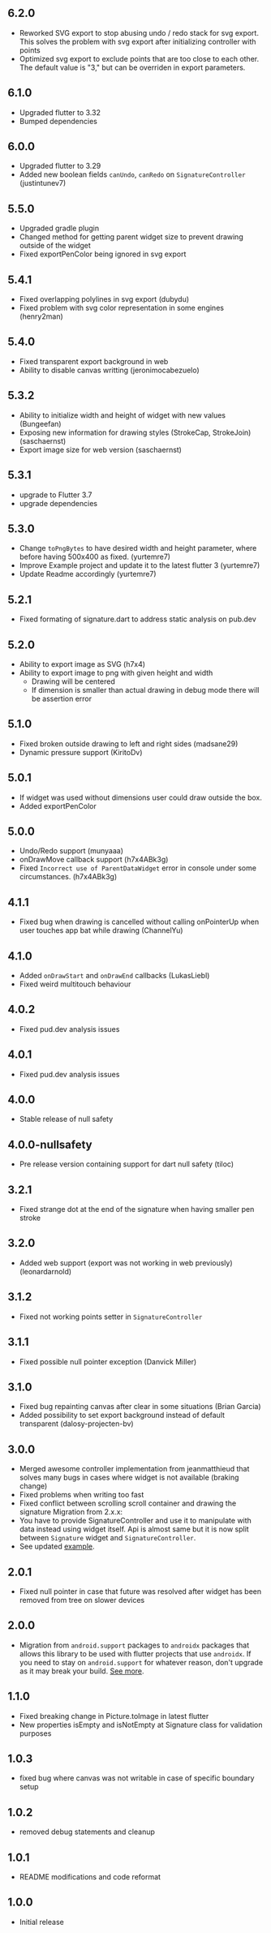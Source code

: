 ## 6.2.0
* Reworked SVG export to stop abusing undo / redo stack for svg export. This solves the problem with svg export after initializing controller with points
* Optimized svg export to exclude points that are too close to each other. The default value is "3," but can be overriden in export parameters.
## 6.1.0
* Upgraded flutter to 3.32
* Bumped dependencies
## 6.0.0
* Upgraded flutter to 3.29
* Added new boolean fields ```canUndo```, ```canRedo``` on ```SignatureController``` (justintunev7)
## 5.5.0
* Upgraded gradle plugin
* Changed method for getting parent widget size to prevent drawing outside of the widget
* Fixed exportPenColor being ignored in svg export
## 5.4.1
* Fixed overlapping polylines in svg export (dubydu)
* Fixed problem with svg color representation in some engines (henry2man)
## 5.4.0
* Fixed transparent export background in web
* Ability to disable canvas writting (jeronimocabezuelo)
## 5.3.2
* Ability to initialize width and height of widget with new values (Bungeefan)
* Exposing new information for drawing styles (StrokeCap, StrokeJoin) (saschaernst)
* Export image size for web version (saschaernst)
## 5.3.1
* upgrade to Flutter 3.7
* upgrade dependencies

## 5.3.0
* Change `toPngBytes` to have desired width and height parameter, where before having 500x400 as fixed. (yurtemre7) 
* Improve Example project and update it to the latest flutter 3 (yurtemre7)
* Update Readme accordingly (yurtemre7)
## 5.2.1
* Fixed formating of signature.dart to address static analysis on pub.dev
## 5.2.0
* Ability to export image as SVG (h7x4)
* Ability to export image to png with given height and width
  * Drawing will be centered
  * If dimension is smaller than actual drawing in debug mode there will be assertion error
## 5.1.0
* Fixed broken outside drawing to left and right sides (madsane29)
* Dynamic pressure support (KiritoDv)
## 5.0.1
* If widget was used without dimensions user could draw outside the box. 
* Added exportPenColor
## 5.0.0
* Undo/Redo support (munyaaa)
* onDrawMove callback support (h7x4ABk3g)
* Fixed ```Incorrect use of ParentDataWidget``` error in console under some circumstances. (h7x4ABk3g)
## 4.1.1
* Fixed bug when drawing is cancelled without calling onPointerUp when user touches app bat while drawing (ChannelYu)
## 4.1.0
* Added ``onDrawStart`` and ``onDrawEnd`` callbacks (LukasLiebl)
* Fixed weird multitouch behaviour
## 4.0.2
* Fixed pud.dev analysis issues
## 4.0.1
* Fixed pud.dev analysis issues
## 4.0.0
* Stable release of null safety
## 4.0.0-nullsafety
* Pre release version containing support for dart null safety (tiloc)
## 3.2.1
* Fixed strange dot at the end of the signature when having smaller pen stroke
## 3.2.0
* Added web support (export was not working in web previously) (leonardarnold)
## 3.1.2
* Fixed not working points setter in ```SignatureController```
## 3.1.1
* Fixed possible null pointer exception (Danvick Miller)
## 3.1.0
* Fixed bug repainting canvas after clear in some situations (Brian Garcia)
* Added possibility to set export background instead of default transparent (dalosy-projecten-bv)
## 3.0.0
* Merged awesome controller implementation from jeanmatthieud that solves many bugs in cases where widget is not available (braking change)
* Fixed problems when writing too fast
* Fixed conflict between scrolling scroll container and drawing the signature
Migration from 2.x.x:
* You have to provide SignatureController and use it to manipulate with data instead using widget itself. Api is almost same but it is now split between ``Signature`` widget and ``SignatureController``.
* See updated [example](example).
## 2.0.1
* Fixed null pointer in case that future was resolved after widget has been removed from tree on slower devices
## 2.0.0
* Migration from ```android.support``` packages to ```androidx``` packages that allows this library to be used with flutter projects that use ```androidx```. If you need to stay on ```android.support``` for whatever reason, don't upgrade as it may break your build. [See more](https://flutter.io/docs/development/packages-and-plugins/androidx-compatibility).
## 1.1.0
* Fixed breaking change in Picture.toImage in latest flutter
* New properties isEmpty and isNotEmpty at Signature class for validation purposes
## 1.0.3
* fixed bug where canvas was not writable in case of specific boundary setup
## 1.0.2
* removed debug statements and cleanup
## 1.0.1
* README modifications and code reformat
## 1.0.0
* Initial release